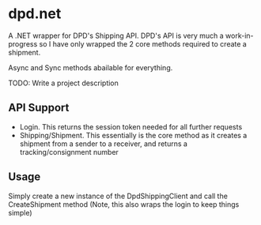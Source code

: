 # dpd.net
A .NET wrapper for DPD's Shipping API. DPD's API is very much a work-in-progress so I have only wrapped the 2 core methods required to create a shipment.  

Async and Sync methods abailable for everything.

TODO: Write a project description

## API Support

- Login. This returns the session token needed for all further requests
- Shipping/Shipment. This essentially is the core method as it creates a shipment from a sender to a receiver, and returns a tracking/consignment number

## Usage

Simply create a new instance of the DpdShippingClient and call the CreateShipment method (Note, this also wraps the login to keep things simple)

